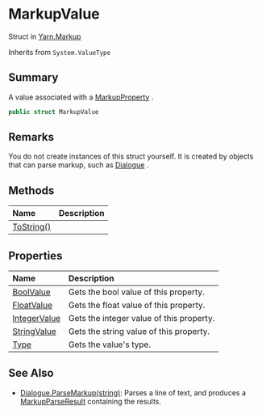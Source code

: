# MarkupValue

Struct in [Yarn.Markup](/api/csharp/yarn.markup.md)

Inherits from `System.ValueType`

## Summary


A value associated with a  <a href="yarn.markup.markupproperty.md">MarkupProperty</a> .


```csharp
public struct MarkupValue
```

## Remarks


You do not create instances of this struct yourself. It is created
by objects that can parse markup, such as  <a href="yarn.dialogue.md">Dialogue</a> .


## Methods

|Name|Description|
|:---|:---|
|[ToString()](/api/csharp/yarn.markup.markupvalue.tostring.md)||

## Properties

|Name|Description|
|:---|:---|
|[BoolValue](/api/csharp/yarn.markup.markupvalue.boolvalue.md)|Gets the bool value of this property.|
|[FloatValue](/api/csharp/yarn.markup.markupvalue.floatvalue.md)|Gets the float value of this property.|
|[IntegerValue](/api/csharp/yarn.markup.markupvalue.integervalue.md)|Gets the integer value of this property.|
|[StringValue](/api/csharp/yarn.markup.markupvalue.stringvalue.md)|Gets the string value of this property.|
|[Type](/api/csharp/yarn.markup.markupvalue.type.md)|Gets the value's type.|

## See Also

* [Dialogue.ParseMarkup\(string\)](/api/csharp/yarn.dialogue.parsemarkup.md): Parses a line of text, and produces a  <a href="yarn.markup.markupparseresult.md">MarkupParseResult</a>  containing the results.

